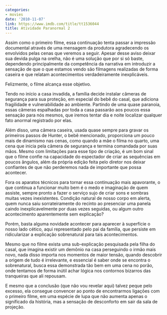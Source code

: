 ```yaml
---
categories:
- movies
date: '2010-11-07'
link: https://www.imdb.com/title/tt1536044
title: Atividade Paranormal 2
---
```


Assim como o primeiro filme, essa continuação tenta passar a impressão documental através de uma mensagem da produtora agradecendo os envolvidos pelas cenas que veremos a seguir. Apesar desse aviso deixar sua devida pulga na orelha, não é uma solução que por si só baste, dependendo principalmente da competência da narrativa em introduzir a sensação de que o que estamos vendo são filmagens realizadas de forma caseira e que relatam acontecimentos verdadeiramente inexplicáveis.

Felizmente, o filme alcança esse objetivo.

Tendo no início a casa invadida, a família decide instalar câmeras de segurança para sua proteção, em especial do bebê do casal, que adiciona fragilidade e vulnerabilidade ao ambiente. Partindo de uma quase paranoia, essas câmeras espalhadas por toda a casa passarão aos poucos essa sensação para nós mesmos, que iremos tentar dia e noite localizar qualquer fato anormal registrado por elas.

Além disso, uma câmera caseira, usada quase sempre para gravar os primeiros passos de Hunter, o bebê mencionado, proporciona um pouco mais de dinamismo nas cenas, como quando a mãe o filma no quarto, uma cena que inicia pela câmera de segurança e termina comandada por suas mãos. Mesmo com limitações para esse tipo de criação, é um bom sinal que o filme confie na capacidade do espectador de criar as sequências em poucos ângulos, além da própria edição feita pelo diretor nos deixar confiantes de que não perderemos nada de importante que possa acontecer.

Fora os aparatos técnicos para tornar essa continuação mais apavorante, o que continua a funcionar muito bem é o medo e imaginação de quem assiste, sempre pronto a fazer o serviço sujo de criar sons e sombras muitas vezes inexistentes. Condição natural de nosso corpo em alerta, quem nunca saiu sorrateiramente do recinto ao presenciar uma panela caindo inexplicavelmente por duas vezes seguidas, ou algum outro acontecimento aparentemente sem explicação?

Porém, basta alguma novidade acontecer para aparecer à superfície o nosso lado cético, aqui representado pelo pai da família, que persiste em ridicularizar a explicação sobrenatural para tais acontecimentos.

Mesmo que no filme exista uma sub-explicação pesquisada pela filha do casal, que imagina existir um demônio na casa perseguindo o irmão mais novo, nada disso importa nos momentos de maior tensão, quando descobrir a origem de tudo é irrelevante, e essencial é saber onde se encontra o sobrenatural, busca essa demonstrada tão bem em uma cena no porão, onde tentamos de forma inútil achar lógica nos contornos bizarros das tranqueiras que ali repousam.

E mesmo que a conclusão (que não vou revelar aqui) talvez peque pelo excesso, ela consegue convencer ao ponto de encontrarmos ligações com o primeiro filme, em uma espécie de lupa que não aumenta apenas o significado da história, mas a sensação de desconforto em sair da sala de projeção.
